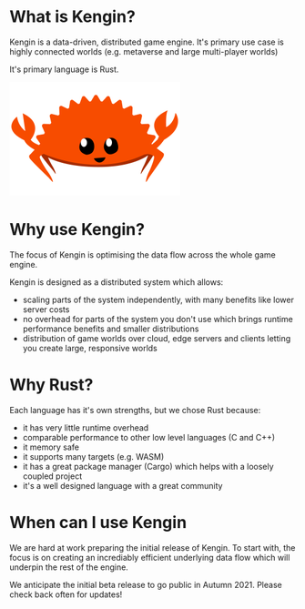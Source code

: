 # What is Kengin?
Kengin is a data-driven, distributed game engine. It's primary use case is highly connected worlds (e.g. metaverse and large multi-player worlds)

It's primary language is Rust.

![Rust - Ferris the crab](rustacean-flat-happy.png)

# Why use Kengin?
The focus of Kengin is optimising the data flow across the whole game engine.

Kengin is designed as a distributed system which allows:
- scaling parts of the system independently, with many benefits like lower server costs
- no overhead for parts of the system you don't use which brings runtime performance benefits and smaller distributions
- distribution of game worlds over cloud, edge servers and clients letting you create large, responsive worlds

# Why Rust?
Each language has it's own strengths, but we chose Rust because:
- it has very little runtime overhead
- comparable performance to other low level languages (C and C++)
- it memory safe
- it supports many targets (e.g. WASM)
- it has a great package manager (Cargo) which helps with a loosely coupled project
- it's a well designed language with a great community

# When can I use Kengin
We are hard at work preparing the initial release of Kengin. To start with, the focus is on creating an incrediably efficient underlying data flow which will underpin the rest of the engine.

We anticipate the initial beta release to go public in Autumn 2021. Please check back often for updates!
